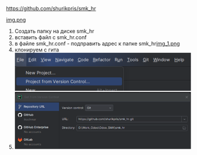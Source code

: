 https://github.com/shurikpris/smk_hr

[img.png](img.png)
1. Создать папку на диске smk_hr
2. вставить файл с smk_hr.conf
3. в файле smk_hr.conf  - подправить адрес к папке smk_hr[img_1.png](img_1.png)
4. клонируем с гита ![img_3.png](img_3.png)
3. ![img_2.png](img_2.png)